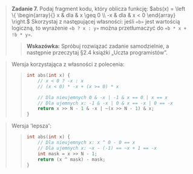 > **Zadanie 7.** Podaj fragment kodu, który oblicza funkcję:
$abs(x) = \left \{ \begin{array}{} 
x & dla & x \geq 0  \\ 
-x & dla & x < 0 
\end{array} \right.$
Skorzystaj z następującej własności: jeśli `«b»` jest wartością logiczną, to wyrażenie `«b ? x : y»` można
przetłumaczyć do `«b * x + !b * y»`.
>> **Wskazówka:** Spróbuj rozwiązać zadanie samodzielnie, a następnie przeczytaj §2.4 książki „Uczta programistów”.

> Wersja korzystająca z własności z polecenia:
>> ```c
>> int abs(int x) {
>>     // x < 0 ? -x : x
>>     // (x < 0) * -x + (x >= 0) * x
>>
>>     // Dla nieujemnych 0 & -x | -1 & x == 0 | x == x
>>     // Dla ujemnych x: -1 & -x | 0 & x == -x | 0 == -x
>>     return x >> N - 1 & -x | ~(x >> N - 1) & x;
>> }
>> ```

> Wersja 'lepsza':
>> ```c
>> int abs(int x) {
>>     // Dla nieujemnych x: x ^ 0 - 0 == x
>>     // Dla ujemnych x: ~x - (-1) == ~x + 1 == -x
>>     int mask = x >> N - 1;
>>     return (x ^ mask) - mask;
>> }
>> ```